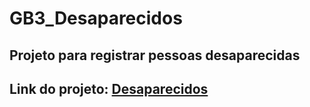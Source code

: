 # GB3_Desaparecidos

## Projeto para registrar pessoas desaparecidas

## Link do projeto: [Desaparecidos](https://missing-production.up.railway.app/)
